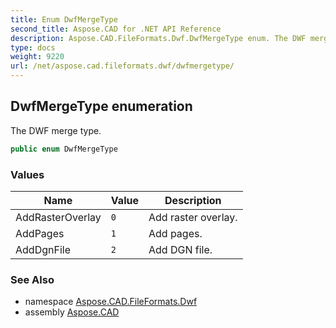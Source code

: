 ```yaml
---
title: Enum DwfMergeType
second_title: Aspose.CAD for .NET API Reference
description: Aspose.CAD.FileFormats.Dwf.DwfMergeType enum. The DWF merge type
type: docs
weight: 9220
url: /net/aspose.cad.fileformats.dwf/dwfmergetype/
---
```

## DwfMergeType enumeration

The DWF merge type.

```csharp
public enum DwfMergeType
```

### Values

| Name | Value | Description |
| --- | --- | --- |
| AddRasterOverlay | `0` | Add raster overlay. |
| AddPages | `1` | Add pages. |
| AddDgnFile | `2` | Add DGN file. |

### See Also

* namespace [Aspose.CAD.FileFormats.Dwf](../../aspose.cad.fileformats.dwf/)
* assembly [Aspose.CAD](../../)


